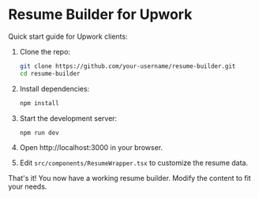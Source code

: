 # Resume Builder for Upwork

Quick start guide for Upwork clients:

1. Clone the repo:
   ```bash
   git clone https://github.com/your-username/resume-builder.git
   cd resume-builder
   ```

2. Install dependencies:
   ```bash
   npm install
   ```

3. Start the development server:
   ```bash
   npm run dev
   ```

4. Open http://localhost:3000 in your browser.

5. Edit `src/components/ResumeWrapper.tsx` to customize the resume data.

That's it! You now have a working resume builder. Modify the content to fit your needs.
